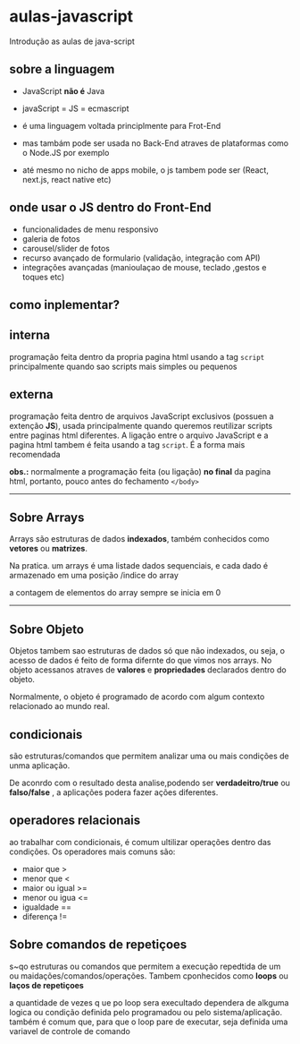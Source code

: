 # aulas-javascript

Introdução as aulas de java-script

## sobre a linguagem

- JavaScript **não é** Java
- javaScript = JS = ecmascript
- é uma linguagem voltada principlmente para Frot-End
- mas tambám pode ser usada no Back-End atraves de plataformas como o Node.JS por exemplo

- até mesmo no nicho de apps mobile, o js tambem pode ser (React, next.js, react native etc)

## onde usar o JS dentro do Front-End

- funcionalidades de menu responsivo
- galeria de fotos
- carousel/slider de fotos
- recurso avançado de formulario (validação, integração com API) 
- integrações avançadas (manioulaçao de mouse, teclado ,gestos e toques etc)


## como inplementar?

## interna
programação feita dentro da propria pagina html usando a tag `script` principalmente quando sao scripts mais simples ou pequenos

## externa
programação feita dentro de arquivos JavaScript exclusivos (possuen a extenção **JS**), usada principalmente quando queremos reutilizar  scripts entre paginas html diferentes. A ligação entre o arquivo JavaScript e a pagina html tambem é feita usando a tag `script`. É a forma mais recomendada

**obs.:** normalmente a programação feita (ou ligação) **no final** da pagina html, portanto, pouco antes do fechamento `</body>`

---

## Sobre Arrays
Arrays são estruturas de dados **indexados**, também conhecidos como **vetores** ou **matrizes**.

Na pratica. um arrays é uma listade dados sequenciais, e cada dado é armazenado em uma posição /indice do array

a contagem de elementos do array sempre se inicia em 0

---

## Sobre Objeto

Objetos tambem sao estruturas de dados só que não indexados, ou seja, o acesso de dados é feito de forma difernte do que vimos nos arrays. No objeto acessanos atraves de  **valores** e **propriedades** declarados dentro do objeto.

Normalmente, o objeto é programado de acordo com algum contexto relacionado ao mundo real.

## condicionais

são estruturas/comandos que permitem analizar uma ou mais condições de unma aplicação.

De aconrdo com o resultado desta analise,podendo ser **verdadeitro/true** ou **falso/false** , a aplicações podera fazer ações diferentes.

## operadores relacionais

ao trabalhar com condicionais, é comum ultilizar operações dentro das condições. Os operadores mais comuns são:

- maior que >
- menor que <
- maior ou igual >=
- menor ou igua <=
- igualdade ==
- diferença !=


## Sobre comandos de repetiçoes

s~qo estruturas ou comandos que permitem a execução repedtida de um ou maidações/comandos/operações. Tambem cponhecidos como **loops** ou **laços de repetiçoes**

a quantidade de vezes q ue po loop sera execultado dependera de alkguma logica ou condição definida pelo programadou ou pelo sistema/aplicação. também é comum que, para que o loop pare de executar, seja definida uma variavel de controle de comando  